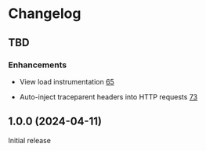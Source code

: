 Changelog
=========

## TBD

### Enhancements

* View load instrumentation
  [65](https://github.com/bugsnag/bugsnag-flutter-performance/pull/65)
  
* Auto-inject traceparent headers into HTTP requests [73](https://github.com/bugsnag/bugsnag-flutter-performance/pull/73)

## 1.0.0 (2024-04-11)

Initial release
